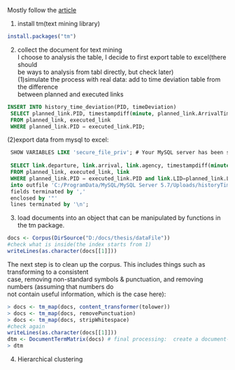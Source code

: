 Mostly follow the [article](https://eight2late.wordpress.com/2015/07/22/a-gentle-introduction-to-cluster-analysis-using-r/) 
1. install tm(text mining library)  
```r
install.packages("tm")
```
2. collect the document for text mining  
I choose to analysis the table, I decide to first export table to excel(there should  
be ways to analysis from tabl directly, but check later)  
(1)simulate the process with real data: add to time deviation table from the difference  
between planned and executed links  
```sql
INSERT INTO history_time_deviation(PID, timeDeviation)
 SELECT planned_link.PID, timestampdiff(minute, planned_link.ArrivalTime, executed_link.arrivalTime )
 FROM planned_link, executed_link
 WHERE planned_link.PID = executed_link.PID;
```
(2)export data from mysql to excel:  
```sql
 SHOW VARIABLES LIKE 'secure_file_priv'; # Your MySQL server has been started with --secure-file-priv option which basically limits from which directories you can load files using LOAD DATA INFILE. SO use this to check where is the directory then create the csv file in that directory
 
 SELECT link.departure, link.arrival, link.agency, timestampdiff(minute, planned_link.ArrivalTime, executed_link.arrivalTime )
 FROM planned_link, executed_link, link
 WHERE planned_link.PID = executed_link.PID and link.LID=planned_link.LID
 into outfile 'C:/ProgramData/MySQL/MySQL Server 5.7/Uploads/historyTimeDeviation.csv'
 fields terminated by ','
 enclosed by '"'
 lines terminated by '\n';
```

3. load documents into an object that can be manipulated by functions in the tm package.  
```r
docs <- Corpus(DirSource("D:/docs/thesis/dataFile"))
#check what is inside(the index starts from 1)
writeLines(as.character(docs[[1]]))
```
The next step is to clean up the corpus. This includes things such as transforming to a consistent   
case, removing non-standard symbols &  punctuation, and removing numbers (assuming that numbers do   
not contain useful information, which is the case here):  
```r
> docs <- tm_map(docs, content_transformer(tolower))
> docs <- tm_map(docs, removePunctuation)
> docs <- tm_map(docs, stripWhitespace)
#check again
writeLines(as.character(docs[[1]]))
dtm <- DocumentTermMatrix(docs) # final processing:  create a document-term matrix (DTM) – a matrix that lists all occurrences of words in the corpus.
> dtm
```  
4. Hierarchical clustering  
